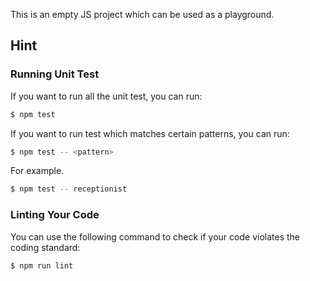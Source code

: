 This is an empty JS project which can be used as a playground.

## Hint

### Running Unit Test

If you want to run all the unit test, you can run:

```bash
$ npm test
```

If you want to run test which matches certain patterns, you can run:

```bash
$ npm test -- <pattern>
```

For example.

```bash
$ npm test -- receptionist
```

### Linting Your Code

You can use the following command to check if your code violates the coding standard:

```bash
$ npm run lint
```